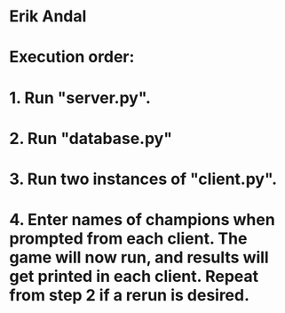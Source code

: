 # Erik Andal

# Execution order:

# 1. Run "server.py".

# 2. Run "database.py"

# 3. Run two instances of "client.py".

# 4. Enter names of champions when prompted from each client. The game will now run, and results will get printed in each client. Repeat from step 2 if a rerun is desired.